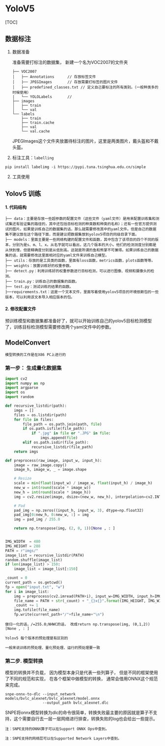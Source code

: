 # YoloV5

[TOC]

## 数据标注

1. 数据准备

   准备需要打标注的数据集， 新建一个名为VOC2007的文件夹

   ```TXT
   ├── VOC2007
   │   ├── Annotations		// 存放标签文件
   │   ├── JPEGImages		// 存放需要打标签的图片文件
   │   ├── predefined_classes.txt // 定义自己要标注的所有类别。（一般种类多的时候使用）
   |   └── YOLOLabels		// 
   ├── images
   │   ├── train
   │   └── val
   └── labels
       ├── train
       ├── train.cache
       ├── val
       └── val.cache
   ```

   JPEGImages这个文件夹放置待标注的图片，这里是两类图片，戴头盔和不戴头盔。

1. 标注工具：`labelling`

```shell
pip install labelimg -i https://pypi.tuna.tsinghua.edu.cn/simple
```

2. 工具使用

   



## Yolov5 训练

#### 1. 代码结构

```shell
├── data：主要是存放一些超参数的配置文件（这些文件（yaml文件）是用来配置训练集和测试集还有验证集的路径的，其中还包括目标检测的种类数和种类的名称）；还有一些官方提供测试的图片。如果是训练自己的数据集的话，那么就需要修改其中的yaml文件。但是自己的数据集不建议放在这个路径下面，而是建议把数据集放到yolov5项目的同级目录下面。
├── models：里面主要是一些网络构建的配置文件和函数，其中包含了该项目的四个不同的版本，分别为是s、m、l、x。从名字就可以看出，这几个版本的大小。他们的检测测度分别都是从快到慢，但是精确度分别是从低到高。这就是所谓的鱼和熊掌不可兼得。如果训练自己的数据集的话，就需要修改这里面相对应的yaml文件来训练自己模型。
├── utils：存放的是工具类的函数，里面有loss函数，metrics函数，plots函数等等。
├── weights：放置训练好的权重参数。
├── detect.py：利用训练好的权重参数进行目标检测，可以进行图像、视频和摄像头的检测。
├── train.py：训练自己的数据集的函数。
├── test.py：测试训练的结果的函数。
├──requirements.txt：这是一个文本文件，里面写着使用yolov5项目的环境依赖包的一些版本，可以利用该文本导入相应版本的包。
```

#### 2. 修改配置文件

预训练模型和数据集都准备好了，就可以开始训练自己的yolov5目标检测模型了，训练目标检测模型需要修改两个yaml文件中的参数。





## ModelConvert

`模型转换的工作是在X86 PC上进行的`

### 第一步： 生成量化数据集

```python
import cv2
import numpy as np
import argparse
import os
import random

def recursive_listdir(path):
    imgs = []
    files = os.listdir(path)
    for file in files:
        file_path = os.path.join(path, file)
        if os.path.isfile(file_path):
            if ".jpg" in file or ".JPG" in file:
                imgs.append(file)
        elif os.path.isdir(file_path):
            recursive_listdir(file_path)
    return imgs

def preprocess(raw_image, input_w, input_h):
    image = raw_image.copy()
    image_h, image_w, _ = image.shape

    # Resize
    scale = min(float(input_w) / image_w, float(input_h) / image_h)
    new_w = int(round(scale * image_w))
    new_h = int(round(scale * image_h))
    img = cv2.resize(image, dsize=(new_w, new_h), interpolation=cv2.INTER_LINEAR)

    # Pad
    pad_img = np.zeros((input_h, input_w, 3), dtype=np.float32)
    pad_img[0:new_h, 0:new_w, :] = img
    img = pad_img / 255.0

    return np.transpose(img, (2, 0, 1))[None , : ]


IMG_WIDTH  = 480
IMG_HEIGHT = 288
PATH = r"imgs/"
image_list = recursive_listdir(PATH)
random.shuffle(image_list)
if len(image_list) > 150:
    image_list = image_list[:150]

_count = 0
current_path = os.getcwd()
fp = open("input.txt", "w")
for i in image_list:
    img = preprocess(cv2.imread(PATH+i), input_w=IMG_WIDTH, input_h=IMG_HEIGHT)
    file_name = PATH + str(_count) + "_{}x{}".format(IMG_HEIGHT, IMG_WIDTH) + ".raw"
    _count += 1
    img.tofile(file_name)
    fp.write(current_path+"/"+file_name+"\n")
```

`做归一化的话，/=255.0;NHWC的话， 改成return np.transpose(img, (0,1,2))[None , : ]`

`Yolov5 每个版本的预处理是有区别的`

`一般来说训练的预处理、量化预处理、运行的预处理要一致`

### 第二步. 模型转换

模型的转换并不负载， 因为模型本身只是代表一些列算子， 但是不同的框架使用了不同的规范和实现， 在各个框架中做模型的转换， 通常会借用ONNX这个规范来完成。

```shell
snpe-onnx-to-dlc --input_network models/bvlc_alexnet/bvlc_alexnet/model.onnx
                 --output_path bvlc_alexnet.dlc
```

SNPE将onnx模型转换为dlc的命令很简单，转换失败最主要的原因就是算子不支持，这个需要自行去一层一层网络进行排查，转换失败的log也会给出一些提示。

`注：SNPE支持的ONNX算子可以在Support ONNX Ops中查到。`

`注：SNPE支持的网络层可以在Supported Network Layers中查到。`



